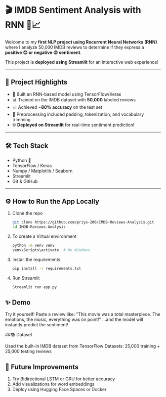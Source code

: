 # 🎬 IMDB Sentiment Analysis with RNN 💭📈

Welcome to my **first NLP project using Recurrent Neural Networks (RNN)** where I analyze 50,000 IMDB reviews to determine if they express a **positive 😊 or negative 😡 sentiment**.

This project is **deployed using Streamlit** for an interactive web experience!

---

## 🚀 Project Highlights

- 🧠 Built an RNN-based model using TensorFlow/Keras
- 📊 Trained on the IMDB dataset with **50,000** labeled reviews
- 📈 Achieved ~**80% accuracy** on the test set
- 🧼 Preprocessing included padding, tokenization, and vocabulary trimming
- 🌐 **Deployed on Streamlit** for real-time sentiment prediction!

---

## 🛠️ Tech Stack

- Python 🐍  
- TensorFlow / Keras  
- Numpy / Matplotlib / Seaborn  
- Streamlit  
- Git & GitHub  

---

## ⚙️ How to Run the App Locally

1. Clone the repo  
   ```bash
   git clone https://github.com/priya-200/IMDB-Reviews-Analysis.git
   cd IMDB-Reviews-Analysis
2. To create a Virtual environment
   ```bash
   python -m venv venv
   venv\Scripts\activate  # On Windows
3. Install the requirements
   ```bash
   pip install -r requirements.txt
4. Run Streamlit
   ```bash
   Streamlit run app.py

## ✨ Demo
Try it yourself! Paste a review like:
"This movie was a total masterpiece. The emotions, the music, everything was on point!"
…and the model will instantly predict the sentiment!

##📚 Dataset

Used the built-in IMDB dataset from TensorFlow Datasets:
25,000 training + 25,000 testing reviews

## 📌 Future Improvements

1. Try Bidirectional LSTM or GRU for better accuracy
2. Add visualizations for word embeddings
3. Deploy using Hugging Face Spaces or Docker


